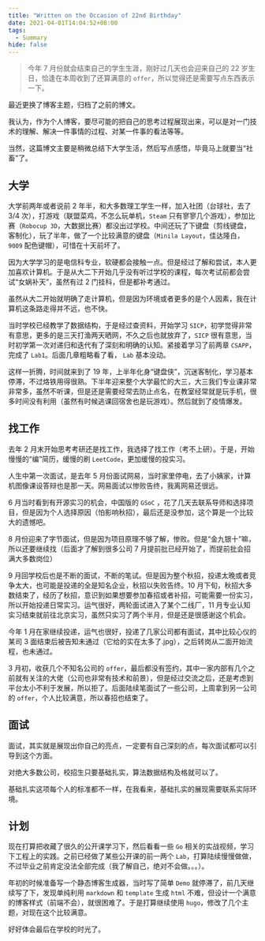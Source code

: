 ```yaml
---
title: "Written on the Occasion of 22nd Birthday"
date: 2021-04-01T14:04:52+08:00
tags:
  - Summary
hide: false
---
```


> 今年 7 月份就会结束自己的学生生涯，刚好过几天也会迎来自己的 22 岁生日，恰逢在本周收到了还算满意的 `offer`，所以觉得还是需要写点东西表示一下。

<!--more--> 

最近更换了博客主题，归档了之前的博文。

我认为，作为个人博客，要尽可能的把自己的思考过程展现出来，可以是对一门技术的理解、解决一件事情的过程、对某一件事的看法等等。

当然，这篇博文主要是稍微总结下大学生活，然后写点感悟，毕竟马上就要当“社畜”了。

## 大学

大学前两年或者说前 2 年半，和大多数理工学生一样，加入社团（台球社，去了 3/4 次），打游戏（联盟菜鸡，不怎么玩单机，`Steam` 只有寥寥几个游戏），参加比赛（`Robocup 3D`，大数据比赛）都没出过学校。中间还玩了下键盘（剪线键盘，客制化），玩了半年，做了一个比较满意的键盘（`Minila Layout`，佳达隆白，`9009` 配色键帽），可惜在十天前坏了。

因为大学学习的是电信科专业，软硬都会接触一点。但是经过了解和尝试，本人更加喜欢计算机。于是从大二下开始几乎没有听过学校的课程，每次考试前都会尝试“女娲补天”，虽然有过 2 门挂科，但是都补考通过。

虽然从大二开始就明确了走计算机，但是因为环境或者更多的是个人因素，我在计算机这条路走得并不远，也不快。

当时学校已经教学了数据结构，于是经过查资料，开始学习 `SICP`，初学觉得非常有意思，更多的是三天打渔两天晒网，不久之后也就放弃了，`SICP` 很有意思，当时初学第一次对递归和迭代有了深刻和明确的认知。紧接着学习了前两章 `CSAPP`，完成了 `Lab1`。后面几章粗略看了看， `Lab` 基本没动。

这样一折腾，时间就来到了 19 年，上半年化身“键盘侠”，沉迷客制化，学习基本停滞，不过烙铁用得很熟。下半年迎来整个大学最忙的大三，大三我们专业课非常非常多，虽然不听课，但是还是需要经常去防止点名，在教室经常就是玩手机，很多时间没有利用（虽然有时候逃课回宿舍也是玩游戏）。然后就到了疫情爆发。

## 找工作

去年 2 月末开始思考考研还是找工作，我选择了找工作（考不上研）。于是，开始慢慢的“编”简历，缓慢的刷 `LeetCode`，更加缓慢的投实习。

人生中第一次面试，是去年 5 月份面试网易，当时家里停电，去了小姨家，计算机图像课设答辩也是那一天。网易面试以惨败告终，我离网易还很远。

6 月当时看到有开源实习的机会，中国版的 `GSoC` ，花了几天去联系导师和选择项目，但是因为个人选择原因（怕影响秋招），最后还是没参加，这个算是一个比较大的遗憾吧。

8 月份迎来了字节面试，但是因为项目原理不够了解，惨败。但是“金九银十”嘛，所以还要继续找（后面才了解到很多公司 7 月提前批已经开始了，而提前批会招满大多数岗位）

9 月回学校后也是不断的面试，不断的笔试。但是因为整个秋招，投递太晚或者竞争太大，也可能是投递的全是知名企业，秋招以失败告终。10 月下旬，秋招大多数结束了，经历了秋招，意识到如果想要参加春招或者补招，可能需要一份实习，所以开始投递日常实习。运气很好，两轮面试进入了某个二线厂，11 月专业认知实习结束就前往北京实习，虽然只实习了两个半月，但是还是很感谢这个机会。

今年 1 月在家继续投递，运气也很好，投递了几家公司都有面试，其中比较心仪的某司 3 面结束后被告知未通过（它给的实在太多了.jpg），之后转岗从二面开始流程，也未通过。

3 月初，收获几个不知名公司的 `offer`，最后都没有签约，其中一家内部有几个之前就有关注的大佬（公司也非常有技术和前景），但是经过交流之后，还是考虑到平台太小不利于发展，所以拒了。后面陆续笔面试了一些公司，上周拿到另一公司的 `offer`，个人比较满意，所以春招也结束了。

## 面试

面试，其实就是展现出你自己的亮点，一定要有自己深刻的点，每次面试都可以引导到这个方面。

对绝大多数公司，校招生只要基础扎实，算法数据结构及格就可以了。

基础扎实这项每个人的标准都不一样，在我看来，基础扎实的展现需要联系实际环境。

## 计划

现在打算把收藏了很久的公开课学习下，然后看看一些 `Go` 相关的实战视频，学习下工程上的实践。之前已经做了某些公开课的前一两个 `Lab`，打算陆续慢慢做做，不过毕业之前肯定没法全部完成（我了解自己，绝对不会做。。。）。

年初的时候准备写一个静态博客生成器，当时写了简单 `Demo` 就停滞了，前几天继续写了下，发现单纯利用 `markdown` 和 `template` 生成 `html` 不难，但设计一个满意的博客样式（前端不会），就很困难了。于是打算继续使用 `hugo`，修改了几个主题，对现在这个比较满意。

好好体会最后在学校的时光了。